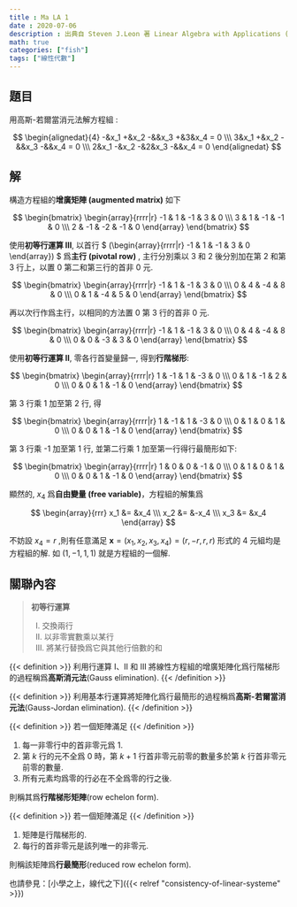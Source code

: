 ```yaml
---
title : Ma LA 1
date : 2020-07-06
description : 出典自 Steven J.Leon 著 Linear Algebra with Applications (Ninth Edition) Page.16
math: true
categories: ["fish"]
tags: ["線性代數"]
---
```

## 題目

用高斯-若爾當消元法解方程組 :

$$
\begin{alignedat}{4}
-&x_1 +&x_2  -&&x_3 +&3&x_4 = 0 \\\ 
3&x_1 +&x_2  -&&x_3 -&&x_4 = 0 \\\ 
2&x_1 -&x_2 -&2&x_3 -&&x_4 = 0 
\end{alignedat}
$$

## 解

構造方程組的**增廣矩陣 (augmented matrix)** 如下

$$
\begin{bmatrix} 
\begin{array}{rrrr|r} 
-1 & 1 & -1 & 3 & 0 \\\ 
3 & 1 & -1 & -1 & 0 \\\ 
2 & -1 & -2 & -1 & 0 
\end{array} 
\end{bmatrix}
$$

使用**初等行運算 III**, 以首行 
$
(\begin{array}{rrrr|r} 
-1 & 1 & -1 & 3 & 0
\end{array})
$
爲**主行 (pivotal row)** , 主行分別乘以 3 和 2 後分別加在第 2 和第 3
行上，以置 0 第二和第三行的首非 0 元.

$$
\begin{bmatrix} 
\begin{array}{rrrr|r} 
-1 & 1 & -1 & 3 & 0 \\\ 
0 & 4 & -4 & 8 & 0 \\\ 
0 & 1 & -4 & 5 & 0 
\end{array} 
\end{bmatrix}
$$

再以次行作爲主行，以相同的方法置 0 第 3 行的首非 0 元.

$$
\begin{bmatrix} 
\begin{array}{rrrr|r} 
-1 & 1 & -1 & 3 & 0 \\\ 
0 & 4 & -4 & 8 & 0 \\\ 
0 & 0 & -3 & 3 & 0 
\end{array} 
\end{bmatrix}
$$

使用**初等行運算 II**, 零各行首變量歸一, 得到**行階梯形**:

$$
\begin{bmatrix} 
\begin{array}{rrrr|r} 
1 & -1 & 1 & -3 & 0 \\\ 
0 & 1 & -1 & 2 & 0 \\\ 
0 & 0 & 1 & -1 & 0 
\end{array} 
\end{bmatrix}
$$

第 3 行乘 1 加至第 2 行, 得

$$
\begin{bmatrix} 
\begin{array}{rrrr|r}
1 & -1 & 1 & -3 & 0 \\\ 
0 & 1 & 0 & 1 & 0 \\\ 
0 & 0 & 1 & -1 & 0
\end{array} 
\end{bmatrix}
$$

第 3 行乘 -1 加至第 1 行, 並第二行乘 1 加至第一行得行最簡形如下:

$$
\begin{bmatrix}
\begin{array}{rrrr|r}
1 & 0 & 0 & -1 & 0 \\\ 
0 & 1 & 0 & 1 & 0 \\\ 
0 & 0 & 1 & -1 & 0
\end{array}
\end{bmatrix}
$$

顯然的, $x_4$ 爲**自由變量 (free variable)**，方程組的解集爲

$$
\begin{array}{rrr} 
x_1 &= &x_4 \\\ 
x_2 &= &-x_4 \\\ 
x_3 &= &x_4 
\end{array}
$$

不妨設 $x_4=r$ ,則有任意滿足 $\boldsymbol x = (x_1,x_2,x_3,x_4) = (r, -r ,r ,r)$
形式的 4 元組均是方程組的解. 如 $(1,-1,1,1)$ 就是方程組的一個解.

## 關聯內容

> **初等行運算**
> 
> &nbsp; Ⅰ. 交換兩行 \
> &nbsp; Ⅱ. 以非零實數乘以某行 \
> &nbsp; Ⅲ. 將某行替換爲它與其他行倍數的和

{{< definition >}}
利用行運算 I、II 和 III 將線性方程組的增廣矩陣化爲行階梯形的過程稱爲**高斯消元法**(Gauss elimination).
{{< /definition >}}

{{< definition >}}
利用基本行運算將矩陣化爲行最簡形的過程稱爲**高斯-若爾當消元法**(Gauss-Jordan elimination).
{{< /definition >}}

{{< definition >}}
若一個矩陣滿足
{{< /definition >}}

1. 每一非零行中的首非零元爲 1.
2. 第 $k$ 行的元不全爲 0 時，第 $k+1$ 行首非零元前零的數量多於第 $k$ 行首非零元前零的數量.
3. 所有元素均爲零的行必在不全爲零的行之後.

則稱其爲**行階梯形矩陣**(row echelon form).

{{< definition >}}
若一個矩陣滿足
{{< /definition >}}

1. 矩陣是行階梯形的.
2. 每行的首非零元是該列唯一的非零元.

則稱該矩陣爲**行最簡形**(reduced row echelon form).

也請參見：[小學之上，線代之下]({{< relref "consistency-of-linear-systeme" >}})
